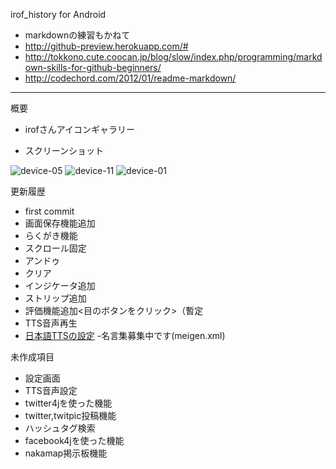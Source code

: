 irof_history for Android

- markdownの練習もかねて  
 - http://github-preview.herokuapp.com/#
 - http://tokkono.cute.coocan.jp/blog/slow/index.php/programming/markdown-skills-for-github-beginners/
 - http://codechord.com/2012/01/readme-markdown/

------
概要  

- irofさんアイコンギャラリー

- スクリーンショット

![device-05](https://raw.github.com/kimukou/irof_history/master/android/screen_shot/device-05.png)
![device-11](https://raw.github.com/kimukou/irof_history/master/android/screen_shot/device-11.png)
![device-01](https://raw.github.com/kimukou/irof_history/master/android/screen_shot/device-01.png)


更新履歴

- first commit
- 画面保存機能追加
- らくがき機能
 - スクロール固定
 - アンドゥ
 - クリア 
- インジケータ追加
- ストリップ追加
- 評価機能追加<目のボタンをクリック>（暫定
 - TTS音声再生
  - [日本語TTSの設定](http://android.benigumo.com/20110915/%E7%B0%A1%E5%8D%98-1%E5%88%86%E3%81%A7-%E3%80%8Cn2-tts%E3%80%8D%E3%82%92%E8%A9%A6%E3%81%97%E3%81%A6%E3%81%BF%E3%82%88%E3%81%86%E3%81%9A-%E6%BC%A2%E5%AD%97%E3%82%82%E3%82%AB%E3%82%BF%E3%82%AB/)
  -名言集募集中です(meigen.xml)


未作成項目

- 設定画面
 - TTS音声設定
- twitter4jを使った機能
 - twitter,twitpic投稿機能
 - ハッシュタグ検索
- facebook4jを使った機能
- nakamap掲示板機能
